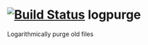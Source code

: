 [![Build Status](https://travis-ci.org/nijotz/logpurge.svg?branch=master)](https://travis-ci.org/nijotz/logpurge)
logpurge
===========

Logarithmically purge old files
